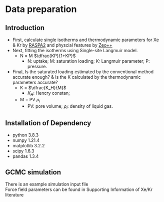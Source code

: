 # Data preparation

## Introduction

- First, calculate single isotherms and thermodynamic parameters for Xe & Kr by [RASPA2](https://github.com/iRASPA/RASPA2) and physcial features by [Zeo++](http://zeoplusplus.org/)
- Next, fitting the isotherms using Single-site Langmuir model.
  - N = M $\dfrac{KP}{1+KP}$
    - N: uptake; M: saturation loading; K: Langmuir parameter; P: pressure.
- Final, Is the saturated loading estimated by the conventional method accurate enough? & Is the K calculated by the thermodynamic parameters accurate?
  - K = $\dfrac{K_H}{M}$
    - $K_H$: Hencry constan;
  - M = PV $\rho_l$
    - PV: pore volume; $\rho_l$: density of liquid gas.

## Installation of Dependency

- python 3.8.3
- numpy 1.21.4
- matplotlib 3.2.2
- scipy 1.6.3
- pandas 1.3.4

## GCMC simulation

There is an example simulation input file                                   
Force field parameters can be found in Supporting Information of Xe/Kr literature
